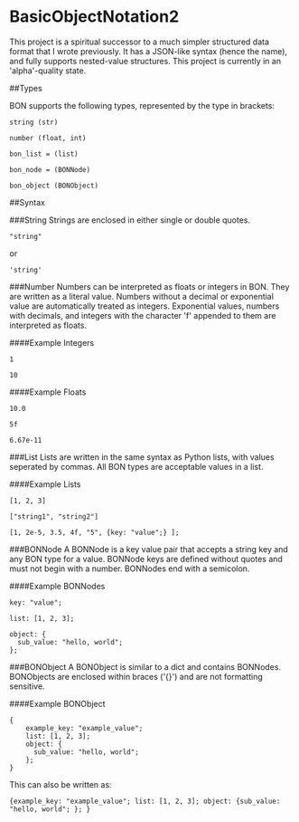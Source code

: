 # BasicObjectNotation2

This project is a spiritual successor to a much simpler structured data format that I wrote previously. 
It has a JSON-like syntax (hence the name), and fully supports nested-value structures. 
This project is currently in an 'alpha'-quality state.

##Types

BON supports the following types, represented by the type in brackets:
    
    string (str)
    
    number (float, int)
    
    bon_list = (list)
    
    bon_node = (BONNode)
    
    bon_object (BONObject)
    
##Syntax

###String
Strings are enclosed in either single or double quotes.

    "string"
or

    'string'
    
###Number
Numbers can be interpreted as floats or integers in BON. They are written as a literal value. 
Numbers without a decimal or exponential value are automatically treated as integers. Exponential values, numbers with 
decimals, and integers with the character 'f' appended to them are interpreted as floats.

####Example Integers
    
    1
    
    10
    
####Example Floats
    
    10.0
    
    5f
    
    6.67e-11
    
###List
Lists are written in the same syntax as Python lists, with values seperated by commas. 
All BON types are acceptable values in a list.

####Example Lists
    
    [1, 2, 3]
    
    ["string1", "string2"]
    
    [1, 2e-5, 3.5, 4f, "5", {key: "value";} ];
    
###BONNode
A BONNode is a key value pair that accepts a string key and any BON type for a value. BONNode keys are defined without quotes
and must not begin with a number. BONNodes end with a semicolon.

####Example BONNodes

    key: "value";
    
    list: [1, 2, 3];
    
    object: {
      sub_value: "hello, world";
    };
    
###BONObject 
A BONObject is similar to a dict and contains BONNodes. 
BONObjects are enclosed within braces ('{}') and are not formatting sensitive.

####Example BONObject

    {
        example_key: "example_value";
        list: [1, 2, 3];
        object: {
          sub_value: "hello, world";
        };
    }
    
This can also be written as:

    {example_key: "example_value"; list: [1, 2, 3]; object: {sub_value: "hello, world"; }; }
